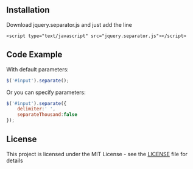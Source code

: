## Installation

Download jquery.separator.js and just add the line

```
<script type="text/javascript" src="jquery.separator.js"></script>
```

## Code Example

With default parameters:

```javascript
$('#input').separate();
```

Or you can specify parameters:

```javascript
$('#input').separate({
    delimiter:' ',
    separateThousand:false
});
```

## License

This project is licensed under the MIT License - see the [LICENSE](LICENSE) file for details